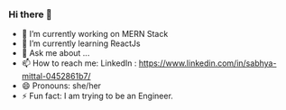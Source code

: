 ### Hi there 👋

- 🔭 I’m currently working on MERN Stack
- 🌱 I’m currently learning ReactJs 
- 💬 Ask me about ...
- 📫 How to reach me: LinkedIn : https://www.linkedin.com/in/sabhya-mittal-0452861b7/
- 😄 Pronouns: she/her
- ⚡ Fun fact: I am trying to be an Engineer.
